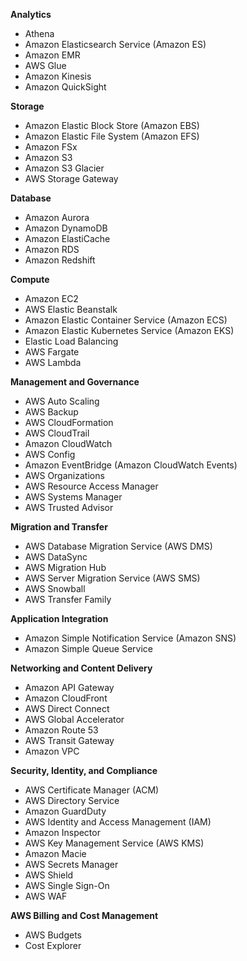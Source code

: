 **Analytics**
   - Athena
   - Amazon Elasticsearch Service (Amazon ES) 
  - Amazon EMR 
  - AWS Glue
  - Amazon Kinesis 
  - Amazon QuickSight 

**Storage**
  - Amazon Elastic Block Store (Amazon EBS) 
  - Amazon Elastic File System (Amazon EFS) 
  - Amazon FSx 
  - Amazon S3 
- Amazon S3 Glacier 
- AWS Storage Gateway

**Database**
 - Amazon Aurora 
 - Amazon DynamoDB 
 - Amazon ElastiCache 
 - Amazon RDS 
 - Amazon Redshift 


**Compute**
  - Amazon EC2 
  - AWS Elastic Beanstalk 
  - Amazon Elastic Container Service (Amazon ECS) 
  - Amazon Elastic Kubernetes Service (Amazon EKS) 
  - Elastic Load Balancing 
  - AWS Fargate 
  - AWS Lambda

**Management and Governance**
 - AWS Auto Scaling 
- AWS Backup 
- AWS CloudFormation 
- AWS CloudTrail 
- Amazon CloudWatch 
- AWS Config 
- Amazon EventBridge (Amazon CloudWatch Events) 
- AWS Organizations 
- AWS Resource Access Manager 
- AWS Systems Manager 
- AWS Trusted Advisor 



**Migration and Transfer**
- AWS Database Migration Service (AWS DMS) 
- AWS DataSync 
- AWS Migration Hub 
- AWS Server Migration Service (AWS SMS) 
- AWS Snowball 
- AWS Transfer Family

**Application Integration**
  - Amazon Simple Notification Service (Amazon SNS) 
  - Amazon Simple Queue Service


**Networking and Content Delivery**
- Amazon API Gateway 
- Amazon CloudFront 
- AWS Direct Connect 
- AWS Global Accelerator 
- Amazon Route 53 
- AWS Transit Gateway 
- Amazon VPC 

 **Security, Identity, and Compliance**
 - AWS Certificate Manager (ACM) 
- AWS Directory Service 
- Amazon GuardDuty
 - AWS Identity and Access Management (IAM) 
- Amazon Inspector 
- AWS Key Management Service (AWS KMS) 
- Amazon Macie 
- AWS Secrets Manager 
- AWS Shield 
- AWS Single Sign-On 
- AWS WAF 

**AWS Billing and Cost Management**
   - AWS Budgets 
- Cost Explorer 


